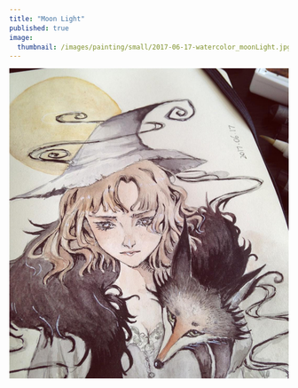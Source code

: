 ```yaml
---
title: "Moon Light"
published: true
image: 
  thumbnail: /images/painting/small/2017-06-17-watercolor_moonLight.jpg
---
```

<img src="/images/painting/2017-06-17-watercolor_moonLight.jpg">

